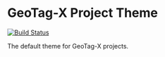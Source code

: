 GeoTag-X Project Theme
======================
[![Build Status](https://travis-ci.org/geotagx/geotagx-project-theme.svg?branch=master)](https://travis-ci.org/geotagx/geotagx-project-theme)

The default theme for GeoTag-X projects.
